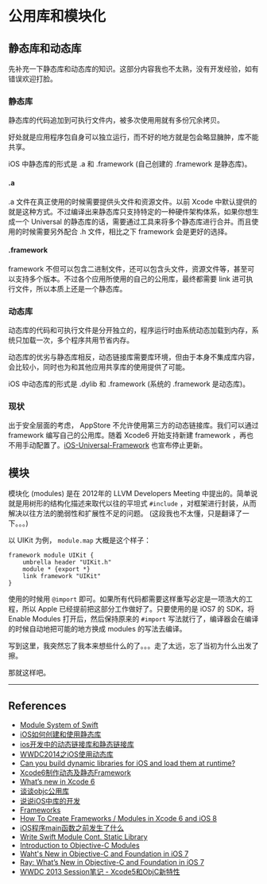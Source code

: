 # 公用库和模块化

## 静态库和动态库

先补充一下静态库和动态库的知识。这部分内容我也不太熟，没有开发经验，如有错误欢迎打脸。

### 静态库

静态库的代码追加到可执行文件内，被多次使⽤用就有多份冗余拷⻉。

好处就是应用程序包自身可以独立运行，而不好的地方就是包会略显臃肿，库不能共享。

iOS 中静态库的形式是 .a 和 .framework (自己创建的 .framework 是静态库)。

#### .a

.a 文件在真正使用的时候需要提供头文件和资源文件。以前 Xcode 中默认提供的就是这种方式。不过编译出来静态库只支持特定的一种硬件架构体系，如果你想生成一个 Universal 的静态库的话，需要通过工具来将多个静态库进行合并。而且使用的时候需要另外配合 .h 文件，相比之下 framework 会是更好的选择。

#### .framework 

framework 不但可以包含二进制文件，还可以包含头文件，资源文件等，甚至可以支持多个版本。不过各个应用所使用的自己的公用库，最终都需要 link 进可执行文件，所以本质上还是一个静态库。


### 动态库

动态库的代码和可执行文件是分开独立的，程序运行时由系统动态加载到内存，系统只加载一次，多个程序共用节省内存。

动态库的优劣与静态库相反，动态链接库需要库环境，但由于本身不集成库内容，会比较小，同时也为和其他应用共享库的使用提供了可能。

iOS 中动态库的形式是 .dylib 和 .framework (系统的 .framework 是动态库)。


### 现状

出于安全层面的考虑， AppStore 不允许使用第三方的动态链接库。我们可以通过 framework 编写自己的公用库。随着 Xcode6 开始支持新建 framework ，再也不用手动配置了。[iOS-Universal-Framework](https://github.com/kstenerud/iOS-Universal-Framework) 也宣布停止更新。


## 模块

模块化 (modules) 是在 2012年的 LLVM Developers Meeting 中提出的。简单说就是用树形的结构化描述来取代以往的平坦式 `#include` ，对框架进行封装，从而解决以往方法的脆弱性和扩展性不足的问题。 (这段我也不太懂，只是翻译了一下。。。)

以 UIKit 为例， `module.map` 大概是这个样子：

    framework module UIKit {  
        umbrella header "UIKit.h"
        module * {export *}
        link framework "UIKit"
    }

使用的时候用 `@import` 即可。如果所有代码都需要这样重写必定是一项浩大的工程，所以 Apple 已经提前把这部分工作做好了。只要使用的是 iOS7 的 SDK，将 Enable Modules 打开后，然后保持原来的 `#import` 写法就行了，编译器会在编译的时候自动地把可能的地方换成 modules 的写法去编译。


写到这里，我突然忘了我本来想些什么的了。。。走了太远，忘了当初为什么出发了擦。

那就这样吧。



*** 

## References

- [Module System of Swift](http://andelf.github.io/blog/2014/06/19/modules-for-swift/)
- [iOS如何创建和使用静态库](http://blog.ibireme.com/2013/09/18/create-ios-static-framework/)
- [ios开发中的动态链接库和静态链接库](http://lostplesed.tumblr.com/post/76846987590/ios)
- [WWDC2014之iOS使用动态库](http://foggry.com/blog/2014/06/12/wwdc2014zhi-iosshi-yong-dong-tai-ku/)
- [Can you build dynamic libraries for iOS and load them at runtime?](http://stackoverflow.com/questions/4733847/can-you-build-dynamic-libraries-for-ios-and-load-them-at-runtime)
- [Xcode6制作动态及静态Framework](http://years.im/Home/Article/detail/id/52.html)
- [What’s new in Xcode 6](https://developer.apple.com/xcode/)
- [谈谈objc公用库](http://geeklu.com/2014/02/objc-lib/)
- [说说iOS中库的开发](http://www.molotang.com/articles/1497.html)
- [Frameworks](https://developer.apple.com/library/ios/documentation/MacOSX/Conceptual/BPFrameworks/Frameworks.html)
- [How To Create Frameworks / Modules in Xcode 6 and iOS 8](https://www.youtube.com/watch?v=9us3uijFFpo)
- [iOS程序main函数之前发生了什么](http://blog.sunnyxx.com/2014/08/30/objc-pre-main/)
- [Write Swift Module Cont. Static Library](http://andelf.github.io/blog/2014/06/25/write-swift-module-with-swift-cont/)
- [Introduction to Objective-C Modules](http://stoneofarc.wordpress.com/2013/06/25/introduction-to-objective-c-modules/)
- [Waht's New in Objective-C and Foundation in iOS 7](http://gliyao.logdown.com/posts/2013/09/29/note-wahts-new-in-objective-c-and-foundation-in-ios-7)
- [Ray: What’s New in Objective-C and Foundation in iOS 7](http://www.raywenderlich.com/49850/whats-new-in-objective-c-and-foundation-in-ios-7)
- [WWDC 2013 Session笔记 - Xcode5和ObjC新特性](http://onevcat.com/2013/06/new-in-xcode5-and-objc/)